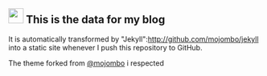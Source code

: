  <img src="https://octodex.github.com/images/linktocat.jpg" height="30"> This is the data for my blog
-----
It is automatically transformed by "Jekyll":http://github.com/mojombo/jekyll into a static site whenever I push this repository to GitHub.

The theme forked from [@mojombo](https://github.com/mojombo) i respected
